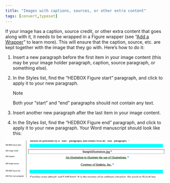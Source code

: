 ```yaml
---
title: "Images with captions, sources, or other extra content"
tags: [convert,typeset]
---
```

 
<html><body><section data-type="chapter" class="hsecchapter" data-hederis-type="hsecchapter" id="images-with-captions-etc" data-pi-attrs="id: images-with-captions-etc; data-tags: convert,typeset;" role="doc-chapter" data-tags="convert,typeset" data-author-name=" " data-book-title=" " title="Images with captions, sources, or other extra content"><p class="hblkp" data-hederis-type="hblkp" id="pYDJpRcmP">If your image has a caption, source credit, or other extra content that goes along with it, it needs to be wrapped in a Figure wrapper (see &#8220;<a href="{% link _docs/add-a-wrapper.md %}" class="hspana" data-hederis-type="hspana" id="pm45XPOwN">Add a Wrapper</a>&#8221; to learn more). This will ensure that the caption, source, etc. are kept together with the image that they go with. Here&#8217;s how to do it:</p><ol class="hwprnumlist" data-hederis-type="hwprnumlist" id="pamjJLv1x"><li class="hblkoli" data-hederis-type="hblkoli" id="liP1QID0aA"><p class="hblkoli" data-hederis-type="hblklip" id="phcjsKUJj">Insert a new paragraph before the first item in your image content (this may be your image holder paragraph, caption, source paragraph, or something else).</p></li><li class="hblkoli" data-hederis-type="hblkoli" id="liOSfrUatF"><p class="hblkoli" data-hederis-type="hblklip" id="pFuTpBLr4">In the Styles list, find the &#8220;HEDBOX Figure start&#8221; paragraph, and click to apply it to your new paragraph.</p><aside class="hwprbox box" data-hederis-type="hwprbox" id="purL6KiaH" data-type="sidebar"><p class="hblktype" data-hederis-type="hblktype" id="pGNjsLfUh">Note</p><p class="hblkp" data-hederis-type="hblkp" id="pzIcBpFTt">Both your &#8220;start&#8221; and &#8220;end&#8221; paragraphs should not contain any text.</p></aside></li><li class="hblkoli" data-hederis-type="hblkoli" id="lioXSAcy7E"><p class="hblkoli" data-hederis-type="hblklip" id="puhApZs2x">Insert another new paragraph after the last item in your image content.</p></li><li class="hblkoli" data-hederis-type="hblkoli" id="lisLI4E3Ub"><p class="hblkoli" data-hederis-type="hblklip" id="pd43r4RdU">In the Styles list, find the &#8220;HEDBOX Figure end&#8221; paragraph, and click to apply it to your new paragraph. Your Word manuscript should look like this:</p></li></ol><img data-hederis-type="hblkimg" class="hblkimg" id="pmenHzJVv" src="/images/image_2.png" data-img-src="/images/image_2.png"/></section></body></html>
